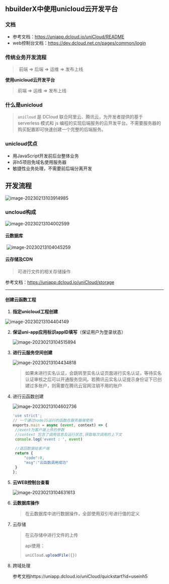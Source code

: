 ## hbuilderX中使用unicloud云开发平台

### 文档

- 参考文档：https://uniapp.dcloud.io/uniCloud/README
- web控制台文档：https://dev.dcloud.net.cn/pages/common/login



### 传统业务开发流程

> ​	前端 => 后端 => 运维 => 发布上线



**使用unicloud云开发平台**

> 前端 => 运维 => 发布上线



### 什么是unicloud

> `uniCloud` 是 DCloud 联合阿里云、腾讯云，为开发者提供的基于 serverless 模式和 js 编程的实现后端服务的云开发平台。不需要服务器的购买配置即可快速创建一个完整的后端服务。



### unicloud优点

- 用JavaScript开发前后台整体业务
- 非h5项目免域名使用服务器
- 敏捷性业务处理，不需要前后端分离开发



## 开发流程



![image-20230213103914985](https://duyi-bucket.oss-cn-beijing.aliyuncs.com/uni/202302131042219.png)



### uncloud构成

![image-20230213104002599](https://duyi-bucket.oss-cn-beijing.aliyuncs.com/uni/202302131042188.png)



#### 云数据库

​	![image-20230213104045259](https://duyi-bucket.oss-cn-beijing.aliyuncs.com/uni/202302131042233.png)



#### 云存储及CDN

> 可进行文件的相关存储操作

参考文档：https://uniapp.dcloud.io/uniCloud/storage

---





#### 创建云函数工程



1. **指定unicloud工程创建**

![image-20230213104404149](https://duyi-bucket.oss-cn-beijing.aliyuncs.com/uni/202302131044255.png)

2. **保证uni-app应用标识appID填写**（保证用户为登录状态）

   ![image-20230213104515894](https://duyi-bucket.oss-cn-beijing.aliyuncs.com/uni/202302131045944.png)

3. **进行云服务空间创建**

   ![image-20230213104434818](https://duyi-bucket.oss-cn-beijing.aliyuncs.com/uni/202302131044921.png)

   > 如果未进行实名认证，会跳转至实名认证页面进行实名认证，等待实名认证审核之后可以开通服务空间。若腾讯云实名认证提示身份证下已创建过多账户，则需要在腾讯云官网注销不用的账户

4. 进行云函数创建

   ![image-20230213104602736](https://duyi-bucket.oss-cn-beijing.aliyuncs.com/uni/202302131046847.png)

   ```js
   'use strict';
   // 一个通过nodeJS运行的函数在服务器端使用
   exports.main = async (event, context) => {
   	//event为客户端上传的参数
   	//context 包含了调用信息及运行状态,获取每次调用的上下文
   	console.log('event : ', event)
   	
   	//返回数据给客户端
   	return {
   		"code":0,
   		"msg":"云函数调用成功"
   	}
   };
   ```

   

5. **云WEB控制台查看**

   ![image-20230213104631613](https://duyi-bucket.oss-cn-beijing.aliyuncs.com/uni/202302131046690.png)

6. **云数据库操作**

   > 在云数据库中进行数据操作，全部使用双引号进行值的定义

7. 云存储

   > 在云存储中进行文件的上传
   >
   > api使用：
   >
   > ```js
   > uniCloud.uploadFile({})
   > ```

8. 跨域处理

   参考文档https://uniapp.dcloud.io/uniCloud/quickstart?id=useinh5
